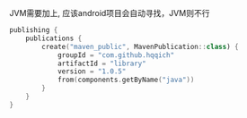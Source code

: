 
JVM需要加上, 应该android项目会自动寻找，JVM则不行

```kotlin
publishing {
    publications {
        create("maven_public", MavenPublication::class) {
            groupId = "com.github.hqqich"
            artifactId = "library"
            version = "1.0.5"
            from(components.getByName("java"))
        }
    }
}
```